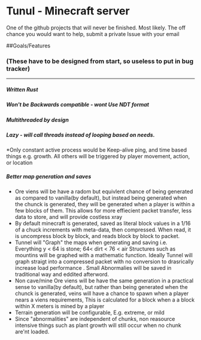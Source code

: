 # Tunul - Minecraft server

One of the github projects that will never be finished. Most likely.
The off chance you would want to help, submit a private Issue with your email

##Goals/Features

###  (These have to be designed from start, so useless to put in bug tracker) 

---------
##### Written Rust

##### Won't be Backwards compatible - wont Use NDT format

##### Multithreaded by design

##### Lazy - will call threads instead of looping based on needs. 
  *Only constant active process would be Keep-alive ping, and time based things e.g. growth. All others will be triggered
  by player movement, action, or location
 
##### Better map generation and saves
 
  * Ore viens will be have a radom but equivlent chance of being generated as compared to vanilla(by default),
  but instead being generated when the chunck is generated, they will be generated when a player is within a few blocks of
  them.  This allows for more effiecient packet transfer, less data to store, and will provide costless xray 
  * By default minecraft is generated, saved as literal block values in a 1/16 of a chuck increments with meta-data, then
  compressed. When read, it is uncompress block by block, and reads block by block to packet.
  * Tunnel will "Graph" the maps when generating and saving i.e. Everything y < 64 is stone; 64< dirt < 76 < air
  Structures such as mountins will be graphed with a mathematic function. Ideally Tunnel will graph straigt into
  a compressed packet with no conversion to drasrically increase load performance . Small Abnormalies will be
  saved in traditional way and eddited afterword.
  * Non cave/mine Ore viens will be have the same generation in a practical sense to vanilla(by default), but 
  rather than being generated when the chunck is generated, veins will have a chance to spawn when a player nears
  a viens requirements,   This is calculated for a block when a a block within X meters is mined by a player
  * Terrain generation will be configurable, E.g. extreme, or mild
  * Since "abnormalities" are independent of chunks, non reasource intensive things such as plant growth will still occur
  when no chunk are'nt loaded.
